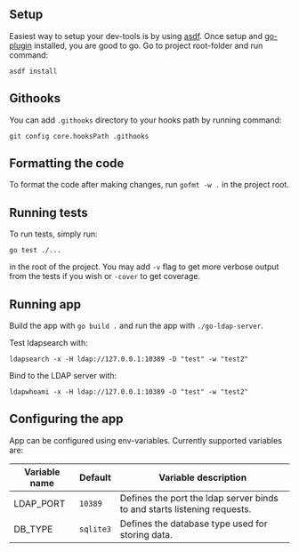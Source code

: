 ## Setup

Easiest way to setup your dev-tools is by using [asdf](https://asdf-vm.com/guide/getting-started.html). Once setup and [go-plugin](https://github.com/asdf-community/asdf-golang) installed, you are good to go. Go to
project root-folder and run command:

```
asdf install
```

## Githooks

You can add `.githooks` directory to your hooks path by running command:

```
git config core.hooksPath .githooks
```

## Formatting the code

To format the code after making changes, run `gofmt -w .` in the project root.

## Running tests

To run tests, simply run:

```
go test ./...
```

in the root of the project. You may add `-v` flag to get more verbose output from the tests if you wish
or `-cover` to get coverage.

## Running app

Build the app with `go build .` and run the app with `./go-ldap-server`.

Test ldapsearch with:

```
ldapsearch -x -H ldap://127.0.0.1:10389 -D "test" -w "test2"
```

Bind to the LDAP server with:

```
ldapwhoami -x -H ldap://127.0.0.1:10389 -D "test" -w "test2"
```

## Configuring the app

App can be configured using env-variables. Currently supported variables are:

| Variable name | Default   | Variable description                                                     |
| ------------- | --------- | ------------------------------------------------------------------------ |
| LDAP_PORT     | `10389`   | Defines the port the ldap server binds to and starts listening requests. |
| DB_TYPE       | `sqlite3` | Defines the database type used for storing data.                         |
